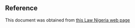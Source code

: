 # 

## Reference

This document was obtained from [this Law Nigeria web page](http://www.lawnigeria.com/LFN/H/Hides-and-Skin-Act.php)
